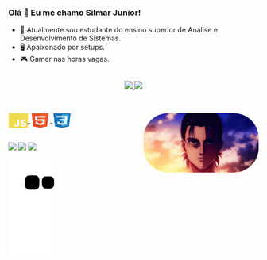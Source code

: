 ### Olá 👋 Eu me chamo Silmar Junior!

- 🌱 Atualmente sou estudante do ensino superior de Análise e Desenvolvimento de Sistemas.
- 🖥 Apaixonado por setups.
- 🎮 Gamer nas horas vagas.

##

<div align="center">
  <a href="https://github.com/sillmarjunior">
  <img height="170em" src="https://github-readme-stats.vercel.app/api?username=sillmarjunior&show_icons=true&theme=chartreuse-dark&include_all_commits=true&count_private=true"/>
  <img height="170em" src="https://github-readme-stats.vercel.app/api/top-langs/?username=sillmarjunior&layout=compact&langs_count=3&theme=chartreuse-dark"/>
</div>
  
  ##
  
<div style="display: inline_block"><br>
  <img align="center" alt="Ju-Js" height="30" width="40" src="https://raw.githubusercontent.com/devicons/devicon/master/icons/javascript/javascript-plain.svg">
  <img align="center" alt="Ju-HTML" height="30" width="40" src="https://raw.githubusercontent.com/devicons/devicon/master/icons/html5/html5-original.svg">
  <img align="center" alt="Ju-CSS" height="30" width="40" src="https://raw.githubusercontent.com/devicons/devicon/master/icons/css3/css3-original.svg">

  <img align="right" alt="Rafa-pic" height="120" style="border-radius:50px;" src="https://github.com/sillmarjunior/sillmarjunior/blob/main/adds/eyeager.gif">
</div>

##

<div> 
  <a href="https://instagram.com/sillmarjunior" target="_blank"><img src="https://img.shields.io/badge/-Instagram-%23E4405F?style=for-the-badge&logo=instagram&logoColor=white" target="_blank"></a>
  <a href = "mailto:sillmarjunior@hotmail.com"><img src="https://img.shields.io/badge/-Gmail-%23333?style=for-the-badge&logo=gmail&logoColor=white" target="_blank"></a>
  <a href="https://www.linkedin.com/in/silmar-junior-baa2a7240/" target="_blank"><img src="https://img.shields.io/badge/-LinkedIn-%230077B5?style=for-the-badge&logo=linkedin&logoColor=white" target="_blank"></a> 
 
  ![Snake animation](https://github.com/sillmarjunior/sillmarjunior/blob/output/github-contribution-grid-snake.svg)
 
</div>
